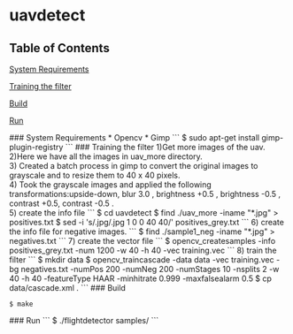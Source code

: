 # uavdetect
## Table of Contents
[System Requirements](#requirements)  

[Training the filter](#train)

[Build](#build)  

[Run](#run) 


<a name="requirements"/>
### System Requirements
* Opencv
* Gimp  
```
$ sudo apt-get install gimp-plugin-registry
```

<a name="train"/>
### Training the filter
1)Get more images of the uav.<br />
2)Here we have all the images in uav_more directory.<br />
3) Created a batch process in gimp to convert the original images to grayscale and to resize them to 40 x 40 pixels.<br />
4) Took the grayscale images and applied the following transformations:upside-down, blur 3.0 , brightness +0.5 ,  brightness -0.5 , contrast +0.5, contrast -0.5 .<br />
5) create the info file
```
$ cd uavdetect
$ find ./uav_more -iname "*.jpg" > positives.txt
$ sed -i 's/.jpg/.jpg 1 0 0 40 40/' positives_grey.txt
```
6)	create the info file for negative images.
```
$ find ./sample1_neg -iname "*.jpg" > negatives.txt
```
7) create the vector file
```
$ opencv_createsamples -info positives_grey.txt -num 1200 -w 40 -h 40 -vec training.vec
```
8) train the filter
```
$ mkdir data
$ opencv_traincascade -data data -vec training.vec -bg negatives.txt -numPos 200 -numNeg 200 -numStages 10 -nsplits 2 -w 40 -h 40 -featureType HAAR -minhitrate 0.999 -maxfalsealarm 0.5
$ cp data/cascade.xml .
```


<a name="build"/>
### Build

```
$ make
```
<a name="run"/>
### Run
```
$ ./flightdetector samples/<img_name>
```
